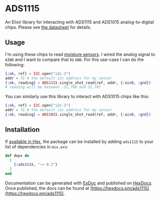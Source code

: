 # ADS1115

An Elixir library for interacting with ADS1115 and ADS1015 analog-to-digital chips.
Please see [the datasheet](http://www.ti.com/lit/gpn/ads1115) for details.

## Usage

I'm using these chips to read [moisture sensors](https://www.amazon.com/dp/B07H3P1NRM/ref=cm_sw_r_tw_dp_U_x_tvd4CbBE5DJS2).
I wired the analog signal to `AIN0` and I want to compare that to `GND`.
For this use-case I can do the following:

```elixir
{:ok, ref} = I2C.open("i2c-1")
addr = 72 # the default i2c address for my sensor
{:ok, reading} = ADS1115.single_shot_read(ref, addr, {:ain0, :gnd})
# reading will be between -32,768 and 32,767
```

You can similarly use this library to interact with ADS1015 chips like this:

```elixir
{:ok, ref} = I2C.open("i2c-1")
addr = 72 # the default i2c address for my sensor
{:ok, reading} = ADS1015.single_shot_read(ref, addr, {:ain0, :gnd})
```

## Installation

If [available in Hex](https://hex.pm/docs/publish), the package can be installed
by adding `ads1115` to your list of dependencies in `mix.exs`:

```elixir
def deps do
  [
    {:ads1115, "~> 0.1"}
  ]
end
```

Documentation can be generated with [ExDoc](https://github.com/elixir-lang/ex_doc)
and published on [HexDocs](https://hexdocs.pm). Once published, the docs can
be found at [https://hexdocs.pm/ads1115](https://hexdocs.pm/ads1115).

